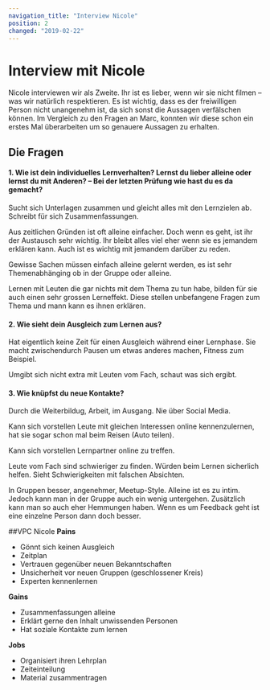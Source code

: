 ```yaml
---
navigation_title: "Interview Nicole"
position: 2
changed: "2019-02-22"
---
```


# Interview mit Nicole
Nicole interviewen wir als Zweite. Ihr ist es lieber, wenn wir sie nicht filmen – was wir natürlich respektieren. Es ist wichtig, dass es der freiwilligen Person nicht unangenehm ist, da sich sonst die Aussagen verfälschen können. Im Vergleich zu den Fragen an Marc, konnten wir diese schon ein erstes Mal überarbeiten um so genauere Aussagen zu erhalten.

## Die Fragen
#### 1. Wie ist dein individuelles Lernverhalten? Lernst du lieber alleine oder lernst du mit Anderen? – Bei der letzten Prüfung wie hast du es da gemacht?

Sucht sich Unterlagen zusammen und gleicht alles mit den Lernzielen ab. Schreibt für sich Zusammenfassungen. 

Aus zeitlichen Gründen ist oft alleine einfacher. Doch wenn es geht, ist ihr der Austausch sehr wichtig. Ihr bleibt alles viel eher wenn sie es jemandem erklären kann. Auch ist es wichtig mit jemandem darüber zu reden.

Gewisse Sachen müssen einfach alleine gelernt werden, es ist sehr Themenabhänging ob in der Gruppe oder alleine. 

Lernen mit Leuten die gar nichts mit dem Thema zu tun habe, bilden für sie auch einen sehr grossen Lerneffekt. Diese stellen unbefangene Fragen zum Thema und mann kann es ihnen erklären.


#### 2. Wie sieht dein Ausgleich zum Lernen aus?

Hat eigentlich keine Zeit für einen Ausgleich während einer Lernphase. Sie macht zwischendurch Pausen um etwas anderes machen, Fitness zum Beispiel. 

Umgibt sich nicht extra mit Leuten vom Fach, schaut was sich ergibt.


#### 3. Wie knüpfst du neue Kontakte?

Durch die Weiterbildug, Arbeit, im Ausgang. Nie über Social Media.

Kann sich vorstellen Leute mit gleichen Interessen online kennenzulernen, hat sie sogar schon mal beim Reisen (Auto teilen).

Kann sich vorstellen Lernpartner online zu treffen.

Leute vom Fach sind schwieriger zu finden. Würden beim Lernen sicherlich helfen. Sieht Schwierigkeiten mit falschen Absichten.

In Gruppen besser, angenehmer, Meetup-Style. Alleine ist es zu intim. Jedoch kann man in der Gruppe auch ein wenig untergehen. Zusätzlich kann man so auch eher Hemmungen haben. Wenn es um Feedback geht ist eine einzelne Person dann doch besser.

##VPC Nicole
**Pains**
*    Gönnt sich keinen Ausgleich
*    Zeitplan
*    Vertrauen gegenüber neuen Bekanntschaften
*    Unsicherheit vor neuen Gruppen (geschlossener Kreis)
*    Experten kennenlernen

**Gains**
*    Zusammenfassungen alleine
*    Erklärt gerne den Inhalt unwissenden Personen
*    Hat soziale Kontakte zum lernen

**Jobs**
*    Organisiert ihren Lehrplan
*    Zeiteinteilung
*    Material zusammentragen
    
